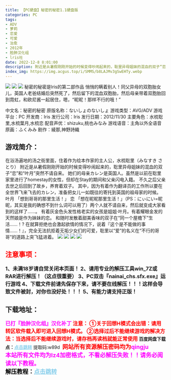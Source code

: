 ```yaml
---
title: 【PC硬盘】秘密的秘密1.1硬盘版
categories: PC
tags:
- ADV
- 萝莉
- 恋爱
- 可爱
- 治愈
- 2012年
- 脸肿汉化组
- lris社
date: 2022-12-8 8:01:00
description: 附近是从暑假刚刚开始的时候变得吵闹起来的，聡里异母姐妹的混血的双子“恋”和“叶月”突然不请自来。她们的母亲カレン是英国人。虽然是以前在聡里家里进行了homestay的女性，但却在Stay的期间和父亲闪电入籍。不久之后父亲去世之后回到了故乡，养育着双子。
index_img: https://img.acgus.top/i/SMMS/b8LAJMv3gSwEHTy.webp
---
```

![](https://img.acgus.top/i/SMMS/b8LAJMv3gSwEHTy.webp)
![](https://img.acgus.top/i/SMMS/mrMYKaq1CLQnwWB.webp)
![](https://img.acgus.top/i/SMMS/vkwnholXW9PLOrD.webp)
秘密的秘密是lris的第二部作品
悄悄的瞒着别人！同父异母的双胞胎女儿，英国人老爸结婚后突然死了，然后留下的混血双胞胎，然后母亲带着双胞胎回到霓虹，和欧尼酱一起居住，嗯，“昵昵！那样不行的哦！”

中文名：秘密的秘密
原版名称：ないしょのないしょ
游戏类型：AVG/ADV
游戏平台：PC
开发商：Iris
发行公司：Iris
发行日期：2012/11/30
主要角色：水梳聡里,水梳葉月,水梳恋
配音声优：shizuku,桃也みなみ
游戏语音：主角以外全语音
原画：ふくみみ
剧作：綾那,神野詩織

## 游戏简介：
在浴汤遍地的汤之街里面，住着作为绘本作家的主人公，水梳聡里（みなすき さとり）
附近是从暑假刚刚开始的时候变得吵闹起来的，聡里异母姐妹的混血的双子“恋”和“叶月”突然不请自来。
她们的母亲カレン是英国人。虽然是以前在聡里家里进行了homestay的女性，但却在Stay的期间和父亲闪电入籍。
不久之后父亲去世之后回到了故乡，养育着双子。
其中，因为有着作为翻译员的工作所以要在全世界飞来飞去的カレン，准备把女儿一如既往的寄托到英国的祖母家的时候。
叶月 「想到哥哥的那里生活！」
恋 「想在昵昵那里生活！」（PS：にぃにい=昵昵，其实是我的确想不到什么词可以用了）两个人就不请自来，然后就变成大家看到的这样了……。
有着灰金色头发性格老实的女孩是姐姐·叶月。有着耀眼金发的天然娘是作为妹妹的恋。
和随时发散着甜美香味的双子在“同一个屋檐下”生活……！?
在就算拒绝也会激起欲情的情况下，说着『这个是不能做的事情……！』，完全无法抗拒着无垢少女们的可爱，聡里以“爱”的名义在“不行的哥哥”的道路上突飞猛进着。
![](https://img.acgus.top/i/SMMS/TqohWwMv3aCtbzO.webp)
![](https://img.acgus.top/i/SMMS/tdM1jvZIsU2RaBw.webp)
![](https://img.acgus.top/i/SMMS/gE3AvHXKRx9ws2l.webp)
![](https://img.acgus.top/i/SMMS/U7VhW96YsldtIv.webp)




## <font color=#FF0000 >注意事项：</font>
<font size=3><b>1、未满18岁请自觉关闭本页面！
2、请用专业的解压工具win_7Z或RAR进行解压！（这点很重要）
3、PC双击『nainai_chs.sfx.exe』运行游戏
4、下载文件前请先保存下来，请不要在线解压！！！这样会导致文件被封，对你也没好处！！！
5、有能力请支持正版！</b></font>

## 下载地址：
<font color=#FF00FF size=3>**已打『脸肿汉化组』汉化补丁**</font>
<font color=#FF0000 size=3>**注意：
①关于回想H模式会出错：请用转区软件载入即可进入回想H模式。
②选择过后不能继续游戏的解决方法：当选择后不能继续游戏时，请存档再读档就能正常使用**</font>
<b>百度网盘下载点：</b><a href="https://pan.baidu.com/s/138ZxQyFSsLbhszSSG5f8Rw?pwd=w89d" style="color: #87CEEB;"><b>点击跳转</b></a> 提取码:w89d
<a style="padding: 0" href="https://post.qingju.org/AD/"><img style="max-width:100%" src="https://img.acgus.top/i/2024/07/478f689b8021d8d499ab43d21acf137a.gif" alt=""></a>
<b><font color=#FF0000 size=4>网站所有资源解压密码均为</b></font><b><font color=#FF00FF size=4>qingju</font><font color=#FF0000 ></font></b><br><b><font color=#FF00FF size=4>本站所有文件均为lz4加密格式，不看必解压失败！！请务必阅读以下教程。</b></font><br><b><font color=#000 size=4>解压教程：</b><a href="https://post.qingju.org/tutorial/000/" style="color: #87CEEB;"><b>点击跳转</b></a>